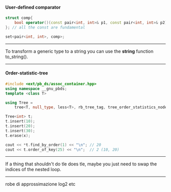 #### User-defined comparator 

```c++
struct comp{
	bool operator()(const pair<int, int>& p1, const pair<int, int>& p2) const{}; 
}; // all the const are fundamental 

set<pair<int, int>, comp>; 
```

--- 
To transform a generic type to a string you can use the **string** function to_string(). 

--- 
#### Order-statistic-tree

```c++
#include <ext/pb_ds/assoc_container.hpp>
using namespace __gnu_pbds;
template <class T>

using Tree =
    tree<T, null_type, less<T>, rb_tree_tag, tree_order_statistics_node_update>;

Tree<int> t;
t.insert(10);
t.insert(20);
t.insert(30);
t.erase(x); 

cout << *t.find_by_order(1) << "\n"; // 20
cout << t.order_of_key(25) << "\n";  // 2 (10, 20)
```
--- 
If a thing that shouldn't do tle does tle, maybe you just need to swap the indices of the nested loop. 

--- 
robe di approssimazione log2 etc 
